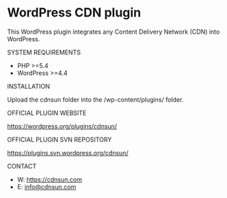 # WordPress CDN plugin

This WordPress plugin integrates any Content Delivery Network (CDN) into WordPress.

SYSTEM REQUIREMENTS

* PHP >=5.4
* WordPress >=4.4

INSTALLATION

Upload the cdnsun folder into the /wp-content/plugins/ folder.

OFFICIAL PLUGIN WEBSITE

https://wordpress.org/plugins/cdnsun/

OFFICIAL PLUGIN SVN REPOSITORY

https://plugins.svn.wordpress.org/cdnsun/

CONTACT

* W: https://cdnsun.com
* E: info@cdnsun.com

